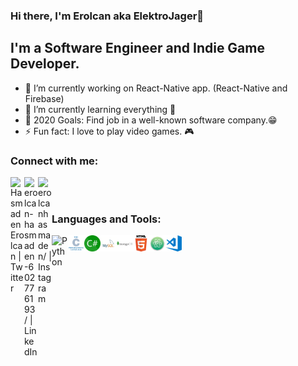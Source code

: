 ### Hi there, I'm Erolcan aka ElektroJager👋

## I'm a Software Engineer and Indie Game Developer.
- 🔭 I’m currently working on React-Native app. (React-Native and Firebase)
- 🌱 I’m currently learning everything 🤣
- 🥅 2020 Goals: Find job in a well-known software company.😁
- ⚡ Fun fact: I love to play video games. 🎮

### Connect with me:

[<img align="left" alt="HasmadenErolcan | Twitter" width="22px" src="https://cdn.jsdelivr.net/npm/simple-icons@v3/icons/twitter.svg" />][twitter]
[<img align="left" alt="erolcan-hasmaden-602776193/ | LinkedIn" width="22px" src="https://cdn.jsdelivr.net/npm/simple-icons@v3/icons/linkedin.svg" />][linkedin]
[<img align="left" alt="erolcanhasmaden/ | Instagram" width="22px" src="https://cdn.jsdelivr.net/npm/simple-icons@v3/icons/instagram.svg" />][instagram]

<br />
<br />

### Languages and Tools:

[<img align="left" alt="Python" width="26px" src="https://avatars0.githubusercontent.com/u/1525981?s=200&v=4" />][python]
<img align="left" alt="C" width="26px" src="https://raw.githubusercontent.com/github/explore/80688e429a7d4ef2fca1e82350fe8e3517d3494d/topics/c/c.png" />
[<img align="left" alt="C#" width="26px" src="https://raw.githubusercontent.com/github/explore/80688e429a7d4ef2fca1e82350fe8e3517d3494d/topics/csharp/csharp.png" />][csharp][<img align="left" alt="MySQL" width="26px" src="https://raw.githubusercontent.com/github/explore/80688e429a7d4ef2fca1e82350fe8e3517d3494d/topics/mysql/mysql.png" />][mysql]
[<img align="left" alt="MongoDB" width="26px" src="https://raw.githubusercontent.com/github/explore/80688e429a7d4ef2fca1e82350fe8e3517d3494d/topics/mongodb/mongodb.png" />][mongodb]
[<img align="left" alt="HTML5" width="26px" src="https://raw.githubusercontent.com/github/explore/80688e429a7d4ef2fca1e82350fe8e3517d3494d/topics/html/html.png" />][html5]
[<img align="left" alt="Atom Editor" width="26px" src="https://raw.githubusercontent.com/github/explore/80688e429a7d4ef2fca1e82350fe8e3517d3494d/topics/atom/atom.png" />][atomeditor]
[<img align="left" alt="Visual Studio Code" width="26px" src="https://raw.githubusercontent.com/github/explore/80688e429a7d4ef2fca1e82350fe8e3517d3494d/topics/visual-studio-code/visual-studio-code.png" />][visualstudiocode]

<br />
<br />


[twitter]: https://twitter.com/HasmadenErolcan
[instagram]: https://www.instagram.com/erolcanhasmaden/
[linkedin]: https://www.linkedin.com/in/erolcan-hasmaden-602776193/
[python]: https://www.python.org/
[atomeditor]: https://atom.io/
[csharp]: https://docs.microsoft.com/en-us/dotnet/csharp/
[mysql]: https://www.mysql.com/
[visualstudiocode]: https://code.visualstudio.com/
[mongodb]: https://www.mongodb.com/
[html5]: https://developer.mozilla.org/tr/docs/Web/HTML/HTML5
